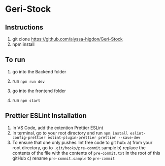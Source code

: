 # Geri-Stock

## Instructions
1) git clone https://github.com/alyssa-higdon/Geri-Stock
2) npm install

## To run
1) go into the Backend folder
2) run ```npm run dev```

3) go into the frontend folder
4) run ```npm start```


## Prettier ESLint Installation
1) In VS Code, add the extention Prettier ESLint
2) In terminal, go to your root directory and run ```npm install eslint-config-prettier eslint-plugin-prettier prettier --save-dev```
3) To ensure that one only pushes lint free code to git hub:
        a) from your root directory, go to ```.git/hooks/pre-commit```.sample
        b) replace the contents of the file with the contents of ```pre-commit.txt``` in the root of this gitHub
        c) rename ```pre-commit.sample``` to ```pre-commit```
